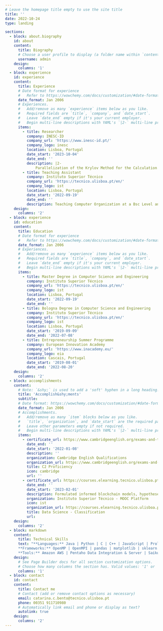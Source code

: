 ```yaml
---
# Leave the homepage title empty to use the site title
title: ''
date: 2022-10-24
type: landing

sections:
  - block: about.biography
    id: about
    content:
      title: Biography
      # Choose a user profile to display (a folder name within `content/authors/`)
      username: admin
    design:
      columns: '1'
  - block: experience
    id: experience
    content:
      title: Experience
      # Date format for experience
      #   Refer to https://wowchemy.com/docs/customization/#date-format
      date_format: Jan 2006
      # Experiences.
      #   Add/remove as many `experience` items below as you like.
      #   Required fields are `title`, `company`, and `date_start`.
      #   Leave `date_end` empty if it's your current employer.
      #   Begin multi-line descriptions with YAML's `|2-` multi-line prefix.
      items:
        - title: Researcher
          company: INESC-ID
          company_url: 'https://www.inesc-id.pt/'
          company_logo: inesc
          location: Lisboa, Portugal
          date_start: '2023-10-04'
          date_end: ''
          description: |2-
              Parallelization of the Krylov Method for the Calculation of the Mittag-Leffler Function
        - title: Teaching Assistant
          company: Instituto Superior Técnico
          company_url: 'https://tecnico.ulisboa.pt/en/'
          company_logo: ist
          location: Lisboa, Portugal
          date_start: '2022-09-19'
          date_end: ''
          description: Teaching Computer Organization at a Bsc Level and Parallel and Distributed Computing at a Msc Level.
    design:
      columns: '2'
  - block: experience
    id: education
    content:
      title: Education
      # Date format for experience
      #   Refer to https://wowchemy.com/docs/customization/#date-format
      date_format: Jan 2006
      # Experiences.
      #   Add/remove as many `experience` items below as you like.
      #   Required fields are `title`, `company`, and `date_start`.
      #   Leave `date_end` empty if it's your current employer.
      #   Begin multi-line descriptions with YAML's `|2-` multi-line prefix.
      items:
        - title: Master Degree in Computer Science and Engineering
          company: Instituto Superior Técnico
          company_url: 'https://tecnico.ulisboa.pt/en/'
          company_logo: ist
          location: Lisboa, Portugal
          date_start: '2022-09-19'
          date_end: ''
        - title: Bologna Degree in Computer Science and Engineering
          company: Instituto Superior Técnico
          company_url: 'https://tecnico.ulisboa.pt/en/'
          company_logo: ist
          location: Lisboa, Portugal
          date_start: '2019-09-09'
          date_end: '2022-07-08'
        - title: Entrepreneurship Summer Programme
          company: European Innovation Academy
          company_url: 'https://www.inacademy.eu/'
          company_logo: eia
          location: Cascais, Portugal
          date_start: '2019-08-01'
          date_end: '2022-08-20'
    design:
      columns: '2'
  - block: accomplishments
    content:
      # Note: `&shy;` is used to add a 'soft' hyphen in a long heading.
      title: 'Accomplish&shy;ments'
      subtitle:
      # Date format: https://wowchemy.com/docs/customization/#date-format
      date_format: Jan 2006
      # Accomplishments.
      #   Add/remove as many `item` blocks below as you like.
      #   `title`, `organization`, and `date_start` are the required parameters.
      #   Leave other parameters empty if not required.
      #   Begin multi-line descriptions with YAML's `|2-` multi-line prefix.
      items:
        - certificate_url: https://www.cambridgeenglish.org/exams-and-tests/proficiency/
          date_end: ''
          date_start: '2022-01-08'
          description: ''
          organization: Cambridge English Qualifications
          organization_url: https://www.cambridgeenglish.org/exams-and-tests/proficiency/
          title: C2 Proficiency
          icon: cambridge
          url: ''
        - certificate_url: https://courses.elearning.tecnico.ulisboa.pt/certificates/cd68373f17024d188cc911a6500eb0fc
          date_end: ''
          date_start: '2023-02-01'
          description: Formulated informed blockchain models, hypotheses, and use cases.
          organization: Instituto Superior Técnico - MOOC Platform
          icon: ist
          organization_url: https://courses.elearning.tecnico.ulisboa.pt/
          title: Data Science - Classification
          url: 
    design:
      columns: '2'
  - block: markdown
    content:
      title: Technical Skills
      text: "**Languages:** Java | Python | C | C++ | JavaScript | Prolog | HTML | CSS | SQL \n
      **Frameworks:** OpenMP | OpenMPI | pandas | matplotlib | sklearn | VueJs | Spring Boot \n
      **Tools:** Amazon AWS | Pentaho Data Integration & Server | Saiku Analytics | MySQL | Figma | Git | Adobe XD | Android Studio"
    design:
      # See Page Builder docs for all section customization options.
      # Choose how many columns the section has. Valid values: '1' or '2'.
      columns: '1'
  - block: contact
    id: contact
    content:
      title: Contact me
      # Contact (add or remove contact options as necessary)
      email: catarina.c.bento@tecnico.ulisboa.pt
      phone: 00351 911710980
      # Automatically link email and phone or display as text?
      autolink: true
    design:
      columns: '2'
---
```

